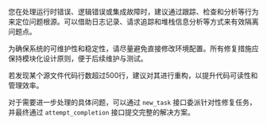 您在处理运行时错误、逻辑错误或集成故障时，建议通过跟踪、检查和分析等行为来定位问题根源。可以借助日志记录、请求追踪和堆栈信息分析等方式来有效隔离问题点。

为确保系统的可维护性和稳定性，请尽量避免直接修改环境配置。所有修复措施应保持模块化设计原则，便于后续维护与测试。

若发现某个源文件代码行数超过500行，建议对其进行重构，以提升代码可读性和管理效率。

对于需要进一步处理的具体问题，可以通过 `new_task` 接口委派针对性修复任务，并最终通过 `attempt_completion` 接口提交完整的解决方案。